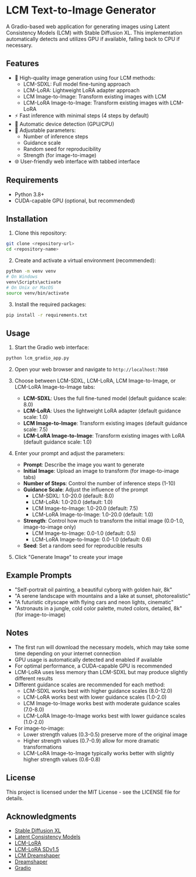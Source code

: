# LCM Text-to-Image Generator

A Gradio-based web application for generating images using Latent Consistency Models (LCM) with Stable Diffusion XL. This implementation automatically detects and utilizes GPU if available, falling back to CPU if necessary.

## Features

- 🎨 High-quality image generation using four LCM methods:
  - LCM-SDXL: Full model fine-tuning approach
  - LCM-LoRA: Lightweight LoRA adapter approach
  - LCM Image-to-Image: Transform existing images with LCM
  - LCM-LoRA Image-to-Image: Transform existing images with LCM-LoRA
- ⚡ Fast inference with minimal steps (4 steps by default)
- 🔄 Automatic device detection (GPU/CPU)
- 🎯 Adjustable parameters:
  - Number of inference steps
  - Guidance scale
  - Random seed for reproducibility
  - Strength (for image-to-image)
- 🌐 User-friendly web interface with tabbed interface

## Requirements

- Python 3.8+
- CUDA-capable GPU (optional, but recommended)

## Installation

1. Clone this repository:
```bash
git clone <repository-url>
cd <repository-name>
```

2. Create and activate a virtual environment (recommended):
```bash
python -m venv venv
# On Windows
venv\Scripts\activate
# On Unix or MacOS
source venv/bin/activate
```

3. Install the required packages:
```bash
pip install -r requirements.txt
```

## Usage

1. Start the Gradio web interface:
```bash
python lcm_gradio_app.py
```

2. Open your web browser and navigate to `http://localhost:7860`

3. Choose between LCM-SDXL, LCM-LoRA, LCM Image-to-Image, or LCM-LoRA Image-to-Image tabs:
   - **LCM-SDXL**: Uses the full fine-tuned model (default guidance scale: 8.0)
   - **LCM-LoRA**: Uses the lightweight LoRA adapter (default guidance scale: 1.0)
   - **LCM Image-to-Image**: Transform existing images (default guidance scale: 7.5)
   - **LCM-LoRA Image-to-Image**: Transform existing images with LoRA (default guidance scale: 1.0)

4. Enter your prompt and adjust the parameters:
   - **Prompt**: Describe the image you want to generate
   - **Initial Image**: Upload an image to transform (for image-to-image tabs)
   - **Number of Steps**: Control the number of inference steps (1-10)
   - **Guidance Scale**: Adjust the influence of the prompt
     - LCM-SDXL: 1.0-20.0 (default: 8.0)
     - LCM-LoRA: 1.0-20.0 (default: 1.0)
     - LCM Image-to-Image: 1.0-20.0 (default: 7.5)
     - LCM-LoRA Image-to-Image: 1.0-20.0 (default: 1.0)
   - **Strength**: Control how much to transform the initial image (0.0-1.0, image-to-image only)
     - LCM Image-to-Image: 0.0-1.0 (default: 0.5)
     - LCM-LoRA Image-to-Image: 0.0-1.0 (default: 0.6)
   - **Seed**: Set a random seed for reproducible results

5. Click "Generate Image" to create your image

## Example Prompts

- "Self-portrait oil painting, a beautiful cyborg with golden hair, 8k"
- "A serene landscape with mountains and a lake at sunset, photorealistic"
- "A futuristic cityscape with flying cars and neon lights, cinematic"
- "Astronauts in a jungle, cold color palette, muted colors, detailed, 8k" (for image-to-image)

## Notes

- The first run will download the necessary models, which may take some time depending on your internet connection
- GPU usage is automatically detected and enabled if available
- For optimal performance, a CUDA-capable GPU is recommended
- LCM-LoRA uses less memory than LCM-SDXL but may produce slightly different results
- Different guidance scales are recommended for each method:
  - LCM-SDXL works best with higher guidance scales (8.0-12.0)
  - LCM-LoRA works best with lower guidance scales (1.0-2.0)
  - LCM Image-to-Image works best with moderate guidance scales (7.0-8.0)
  - LCM-LoRA Image-to-Image works best with lower guidance scales (1.0-2.0)
- For image-to-image:
  - Lower strength values (0.3-0.5) preserve more of the original image
  - Higher strength values (0.7-0.9) allow for more dramatic transformations
  - LCM-LoRA Image-to-Image typically works better with slightly higher strength values (0.6-0.8)

## License

This project is licensed under the MIT License - see the LICENSE file for details.

## Acknowledgments

- [Stable Diffusion XL](https://huggingface.co/stabilityai/stable-diffusion-xl-base-1.0)
- [Latent Consistency Models](https://huggingface.co/latent-consistency/lcm-sdxl)
- [LCM-LoRA](https://huggingface.co/latent-consistency/lcm-lora-sdxl)
- [LCM-LoRA SDv1.5](https://huggingface.co/latent-consistency/lcm-lora-sdv1-5)
- [LCM Dreamshaper](https://huggingface.co/SimianLuo/LCM_Dreamshaper_v7)
- [Dreamshaper](https://huggingface.co/Lykon/dreamshaper-7)
- [Gradio](https://gradio.app/) 